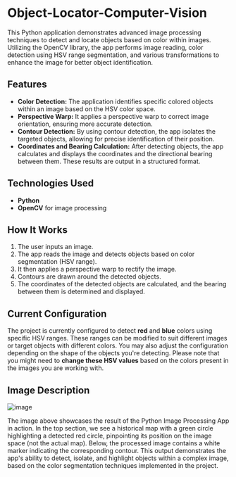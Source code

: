 # Object-Locator-Computer-Vision
This Python application demonstrates advanced image processing techniques to detect and locate objects based on color within images. Utilizing the OpenCV library, the app performs image reading, color detection using HSV range segmentation, and various transformations to enhance the image for better object identification.

## Features

- **Color Detection:** The application identifies specific colored objects within an image based on the HSV color space.
- **Perspective Warp:** It applies a perspective warp to correct image orientation, ensuring more accurate detection.
- **Contour Detection:** By using contour detection, the app isolates the targeted objects, allowing for precise identification of their position.
- **Coordinates and Bearing Calculation:** After detecting objects, the app calculates and displays the coordinates and the directional bearing between them. These results are output in a structured format.
  
## Technologies Used

- **Python**
- **OpenCV** for image processing

## How It Works
1. The user inputs an image.
2. The app reads the image and detects objects based on color segmentation (HSV range).
3. It then applies a perspective warp to rectify the image.
4. Contours are drawn around the detected objects.
5. The coordinates of the detected objects are calculated, and the bearing between them is determined and displayed.

## Current Configuration

The project is currently configured to detect **red** and **blue** colors using specific HSV ranges. These ranges can be modified to suit different images or target objects with different colors. You may also adjust the configuration depending on the shape of the objects you're detecting. Please note that you might need to **change these HSV values** based on the colors present in the images you are working with. 


## Image Description
![image](https://github.com/user-attachments/assets/638a85fe-90cf-4526-9eb2-f35df01d24a7)

The image above showcases the result of the Python Image Processing App in action. In the top section, we see a historical map with a green circle highlighting a detected red circle, pinpointing its position on the image space (not the actual map). Below, the processed image contains a white marker indicating the corresponding contour. This output demonstrates the app's ability to detect, isolate, and highlight objects within a complex image, based on the color segmentation techniques implemented in the project.
